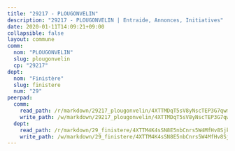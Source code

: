 ```yaml
---
title: "29217 - PLOUGONVELIN"
description: "29217 - PLOUGONVELIN | Entraide, Annonces, Initiatives"
date: 2020-01-11T14:09:21+09:00
collapsible: false
layout: commune
comm:
  nom: "PLOUGONVELIN"
  slug: plougonvelin
  cp: "29217"
dept:
  nom: "Finistère"
  slug: finistere
  num: "29"
peerpad:
  comm:
    read_path: /r/markdown/29217_plougonvelin/4XTTMDqT5sV8yNscTEP3G7qwmgiJJGf6CmgGCbrJnQxVji2o2
    write_path: /w/markdown/29217_plougonvelin/4XTTMDqT5sV8yNscTEP3G7qwmgiJJGf6CmgGCbrJnQxVji2o2-K3TgTsKLiTDbx88Vm2PJygyyW4Se8JxtMeedynpFKx4mKKWAVeBsy7GUMCaajuTapnAoryuvQT8xJT8R9nwy2qtFNF4N4yWhfVLhQ5wLd8XnXikb2V8gLEpixhh4QY4ZxMxyJrwr
  dept:
    read_path: /r/markdown/29_finistere/4XTTM4K4sSN8E5nbCnrs5W4MfHv8SjkZXZkMiZwJKZCUFreuC
    write_path: /w/markdown/29_finistere/4XTTM4K4sSN8E5nbCnrs5W4MfHv8SjkZXZkMiZwJKZCUFreuC-K3TgUmttHvLKDBu5vxQ3oPzTia91UxXiaB3vEFjsHJiDiJD9aQfr6ibvcPa75Eo3oX7ob78s9tVxCKrtPM9bLAmDziVCSFjEgZbp3rqL8Ji8Q5aZhxfTcqkGX75WxHS6TQxtiQQ6
---
```


